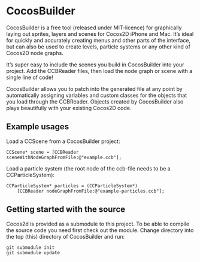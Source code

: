# CocosBuilder

CocosBuilder is a free tool (released under MIT-licence) for graphically laying out sprites, layers and scenes for Cocos2D iPhone and Mac. It’s ideal for quickly and accurately creating menus and other parts of the interface, but can also be used to create levels, particle systems or any other kind of Cocos2D node graphs.

It’s super easy to include the scenes you build in CocosBuilder into your project. Add the CCBReader files, then load the node graph or scene with a single line of code!

CocosBuilder allows you to patch into the generated file at any point by automatically assigning variables and custom classes for the objects that you load through the CCBReader. Objects created by CocosBuilder also plays beautifully with your existing Cocos2D code.


## Example usages

Load a CCScene from a CocosBuilder project:

    CCScene* scene = [CCBReader sceneWithNodeGraphFromFile:@"example.ccb"];

Load a particle system (the root node of the ccb-file needs to be a CCParticleSystem):

    CCParticleSystem* particles = (CCParticleSystem*)
        [CCBReader nodeGraphFromFile:@"example-particles.ccb"];


## Getting started with the source

Cocos2d is provided as a submodule to this project. To be able to compile the source code you need first check out the module. Change directory into the top (this) directory of CocosBuilder and run:

    git submodule init
    git submodule update
